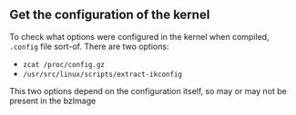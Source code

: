 ## Get the configuration of the kernel 

To check what options were configured in the kernel when compiled, `.config` file sort-of.
There are two options:

- `zcat /proc/config.gz`
- `/usr/src/linux/scripts/extract-ikconfig `

This two options depend on the configuration itself, so may or may not be present in the
bzImage
